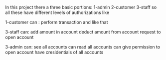 In this project there a three basic portions: 1-admin 2-customer 3-staff so all these have different levels of authorizations like

1-customer can : perform transaction and like that

3-staff can: add amount in account deduct amount from account request to open account

3-admin can: see all accounts can read all accounts can give permission to open account have cresidentials of all accounts
